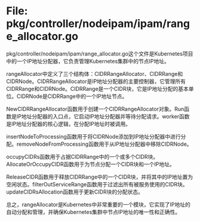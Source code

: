 # File: pkg/controller/nodeipam/ipam/range_allocator.go

pkg/controller/nodeipam/ipam/range_allocator.go这个文件是Kubernetes项目中的一个IP地址分配器，它负责管理Kubernetes集群中的节点IP地址。

rangeAllocator中定义了三个结构体：CIDRRangeAllocator、CIDRRange和CIDRNode。CIDRRangeAllocator是IP地址分配器的主要控制器，它管理所有CIDRRange和CIDRNode。CIDRRange是一个CIDR块，它是IP地址分配的基本单位。CIDRNode是CIDRRange中的一个IP地址节点。

NewCIDRRangeAllocator函数用于创建一个CIDRRangeAllocator对象。Run函数是IP地址分配器的入口点，它启动IP地址分配器并等待分配请求。worker函数是IP地址分配器的核心逻辑，在分配IP地址时被调用。

insertNodeToProcessing函数用于将CIDRNode添加到IP地址分配器中进行分配。removeNodeFromProcessing函数用于从IP地址分配器中移除CIDRNode。

occupyCIDRs函数用于占据CIDRRange中的一个或多个CIDR块。AllocateOrOccupyCIDR函数用于为节点分配一个CIDR块和一个IP地址。

ReleaseCIDR函数用于释放CIDRRange中的一个CIDR块，并将其中的IP地址置为空闲状态。filterOutServiceRange函数用于过滤出所有被服务使用的CIDR块。updateCIDRsAllocation函数用于更新CIDR块的分配状态。

总之，rangeAllocator是Kubernetes中非常重要的一个模块，它实现了IP地址的自动分配和管理，并确保Kubernetes集群中节点IP地址的唯一性和正确性。


